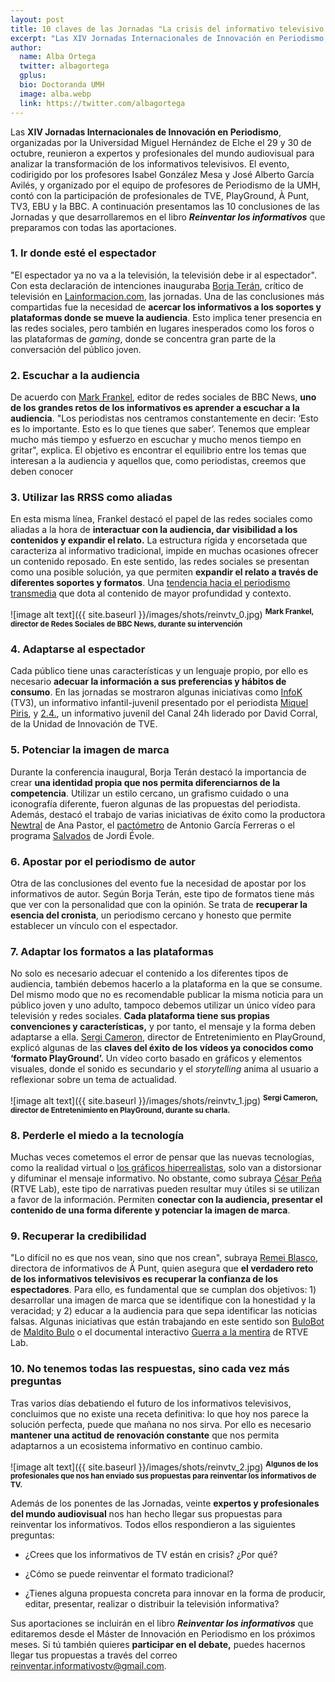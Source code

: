 ```yaml
---
layout: post
title: 10 claves de las Jornadas "La crisis del informativo televisivo. Cómo innovar en los formatos audiovisuales"
excerpt: "Las XIV Jornadas Internacionales de Innovación en Periodismo, organizadas por la Universidad Miguel Hernández de Elche el 29 y 30 de octubre, reunieron a expertos y profesionales del mundo audiovisual para analizar la transformación de los informativos televisivos. El evento, codirigido por los profesores Isabel González Mesa y José Alberto García Avilés, y organizado por el equipo de profesores de Periodismo de la UMH, contó con la participación de profesionales de TVE, PlayGround, À Punt, TV3, EBU y la BBC. A continuación presentamos las 10 conclusiones de las Jornadas y que desarrollaremos en el libro Reinventar los informativos que preparamos con todas las aportaciones."
author:
  name: Alba Ortega
  twitter: albagortega
  gplus:  
  bio: Doctoranda UMH
  image: alba.webp
  link: https://twitter.com/albagortega
---
```

Las **XIV Jornadas Internacionales de Innovación en Periodismo**, organizadas por la Universidad Miguel Hernández de Elche el 29 y 30 de octubre, reunieron a expertos y profesionales del mundo audiovisual para analizar la transformación de los informativos televisivos. El evento, codirigido por los profesores Isabel González Mesa y José Alberto García Avilés, y organizado por el equipo de profesores de Periodismo de la UMH, contó con la participación de profesionales de TVE, PlayGround, À Punt, TV3, EBU y la BBC. A continuación presentamos las 10 conclusiones de las Jornadas y que desarrollaremos en el libro **_Reinventar los informativos_** que preparamos con todas las aportaciones.

### 1. Ir donde esté el espectador

"El espectador ya no va a la televisión, la televisión debe ir al espectador". Con esta declaración de intenciones inauguraba [Borja Terán](https://twitter.com/borjateran), crítico de televisión en [Lainformacion.com](https://www.lainformacion.com/opinion/borja-teran), las jornadas. Una de las conclusiones más compartidas fue la necesidad de **acercar los informativos a los soportes y plataformas donde se mueve la audiencia**. Esto implica tener presencia en las redes sociales, pero también en lugares inesperados como los foros o las plataformas de *gaming*, donde se concentra gran parte de la conversación del público joven. 

### 2. Escuchar a la audiencia

De acuerdo con [Mark Frankel](https://twitter.com/markfrankel29?lang=es), editor de redes sociales de BBC News, **uno de los grandes retos de los informativos es aprender a escuchar a la audiencia**. "Los periodistas nos centramos constantemente en decir: ‘Esto es lo importante. Esto es lo que tienes que saber’. Tenemos que emplear mucho más tiempo y esfuerzo en escuchar y mucho menos tiempo en gritar", explica. El objetivo es encontrar el equilibrio entre los temas que interesan a la audiencia y aquellos que, como periodistas, creemos que deben conocer 

### 3. Utilizar las RRSS como aliadas

En esta misma línea, Frankel destacó el papel de las redes sociales como aliadas a la hora de **interactuar con la audiencia, dar visibilidad a los contenidos y expandir el relato.** La estructura rígida y encorsetada que caracteriza al informativo tradicional, impide en muchas ocasiones ofrecer un contenido reposado. En este sentido, las redes sociales se presentan como una posible solución, ya que permiten **expandir el relato a través de diferentes soportes y formatos**. Una [tendencia hacia el periodismo transmedia](http://mip.umh.es/blog/2018/07/16/entrevista-carlos-scolari-narrativas-transmedia-latinoamerica-periodismo/) que dota al contenido de mayor profundidad y contexto. 

![image alt text]({{ site.baseurl }}/images/shots/reinvtv_0.jpg)
<sup>**Mark Frankel, director de Redes Sociales de BBC News, durante su intervención**

### 4. Adaptarse al espectador

Cada público tiene unas características y un lenguaje propio, por ello es necesario **adecuar la información a sus preferencias y hábitos de consumo**. En las jornadas se mostraron algunas iniciativas como [InfoK](http://www.ccma.cat/tv3/super3/infok/) (TV3), un informativo infantil-juvenil presentado por el periodista [Miquel Piris](https://twitter.com/miquelpiris?lang=es), y [2.4.](http://www.rtve.es/alacarta/videos/24-informativo-juvenil/canal-24-horas-estrena-24-dospuntocuatro-primer-informativo-juvenil-tve/4594208/), un informativo juvenil del Canal 24h liderado por David Corral, de la Unidad de Innovación de TVE.

### 5. Potenciar la imagen de marca 

Durante la conferencia inaugural, Borja Terán destacó la importancia de crear **una identidad propia que nos permita diferenciarnos de la competencia**. Utilizar un estilo cercano, un grafismo cuidado o una iconografía diferente, fueron algunas de las propuestas del periodista. Además, destacó el trabajo de varias iniciativas de éxito como la productora [Newtral](https://twitter.com/newtral?lang=es) de Ana Pastor, el [pactómetro](https://www.lasexta.com/noticias/nacional/elecciones-generales-2015/pactometro-antonio-garcia-ferreras-causa-furor-redes-sociales_20151221572417e84beb28d446006f32.html) de Antonio García Ferreras o el programa [Salvados](https://www.lasexta.com/programas/salvados/) de Jordi Évole. 

### 6. Apostar por el periodismo de autor

Otra de las conclusiones del evento fue la necesidad de apostar por los informativos de autor. Según Borja Terán, este tipo de formatos tiene más que ver con la personalidad que con la opinión. Se trata de **recuperar la esencia del cronista**, un periodismo cercano y honesto que permite establecer un vínculo con el espectador.

### 7. Adaptar los formatos a las plataformas

No solo es necesario adecuar el contenido a los diferentes tipos de audiencia, también debemos hacerlo a la plataforma en la que se consume. Del mismo modo que no es recomendable publicar la misma noticia para un público joven y uno adulto, tampoco debemos utilizar un único vídeo para televisión y redes sociales. **Cada plataforma tiene sus propias convenciones y características,** y por tanto, el mensaje y la forma deben adaptarse a ella. [Sergi Cameron](https://twitter.com/CameronSergi), director de Entretenimiento en PlayGround, explicó algunas de las **claves del éxito de los vídeos ya conocidos como ‘formato PlayGround’.** Un vídeo corto basado en gráficos y elementos visuales, donde el sonido es secundario y el *storytelling* anima al usuario a reflexionar sobre un tema de actualidad. 

![image alt text]({{ site.baseurl }}/images/shots/reinvtv_1.jpg)
<sup>**Sergi Cameron, director de Entretenimiento en PlayGround, durante su charla.**

### 8. Perderle el miedo a la tecnología

Muchas veces cometemos el error de pensar que las nuevas tecnologías, como la realidad virtual o [los gráficos hiperrealistas](https://www.youtube.com/watch?v=q01vSb_B1o0), solo van a distorsionar y difuminar el mensaje informativo. No obstante, como subraya [César Peña ](https://twitter.com/cesartuit?lang=es)(RTVE Lab), este tipo de narrativas pueden resultar muy útiles si se utilizan a favor de la información. Permiten **conectar con la audiencia, presentar el contenido de una forma diferente y potenciar la imagen de marca**. 

### 9. Recuperar la credibilidad

"Lo difícil no es que nos vean, sino que nos crean", subraya [Remei Blasco](https://twitter.com/remeiblasco?lang=es), directora de informativos de À Punt, quien asegura que **el verdadero reto de los informativos televisivos es recuperar la confianza de los espectadores**. Para ello, es fundamental que se cumplan dos objetivos: 1) desarrollar una imagen de marca que se identifique con la honestidad y la veracidad; y 2) educar a la audiencia para que sepa identificar las noticias falsas. Algunas iniciativas que están trabajando en este sentido son [BuloBot ](https://twitter.com/bulobot?lang=es)de [Maldito Bulo](http://mip.umh.es/blog/2018/04/09/entrevista-julio-montes-maldita-hemeroteca-maldito-bulo/) o el documental interactivo [Guerra a la mentira](https://lab.rtve.es/webdocs/guerra-mentira/es/) de RTVE Lab. 

### 10. No tenemos todas las respuestas, sino cada vez más preguntas

Tras varios días debatiendo el futuro de los informativos televisivos, concluimos que no existe una receta definitiva: lo que hoy nos parece la solución perfecta, puede que mañana no nos sirva. Por ello es necesario **mantener una actitud de renovación constante** que nos permita adaptarnos a un ecosistema informativo en continuo cambio. 

![image alt text]({{ site.baseurl }}/images/shots/reinvtv_2.jpg)
<sup>**Algunos de los profesionales que nos han enviado sus propuestas para reinventar los informativos de TV.**

Además de los ponentes de las Jornadas, veinte **expertos y profesionales del mundo audiovisual** nos han hecho llegar sus propuestas para reinventar los informativos. Todos ellos respondieron a las siguientes preguntas:

* ¿Crees que los informativos de TV están en crisis? ¿Por qué?

* ¿Cómo se puede reinventar el formato tradicional?

* ¿Tienes alguna propuesta concreta para innovar en la forma de producir, editar, presentar, realizar o distribuir la televisión informativa?

Sus aportaciones se incluirán en el libro **_Reinventar los informativos_** que editaremos desde el Máster de Innovación en Periodismo en los próximos meses. Si tú también quieres **participar en el debate,** puedes hacernos llegar tus propuestas a través del correo [reinventar.informativostv@gmail.com](mailto:reinventar.informativostv@gmail.com). 